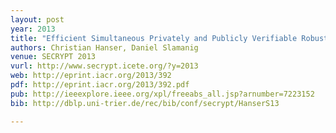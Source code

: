 ```yaml
---
layout: post
year: 2013
title: "Efficient Simultaneous Privately and Publicly Verifiable Robust Provable Data Possession from Elliptic Curves"
authors: Christian Hanser, Daniel Slamanig
venue: SECRYPT 2013
vurl: http://www.secrypt.icete.org/?y=2013
web: http://eprint.iacr.org/2013/392
pdf: http://eprint.iacr.org/2013/392.pdf
pub: http://ieeexplore.ieee.org/xpl/freeabs_all.jsp?arnumber=7223152
bib: http://dblp.uni-trier.de/rec/bib/conf/secrypt/HanserS13

---
```


